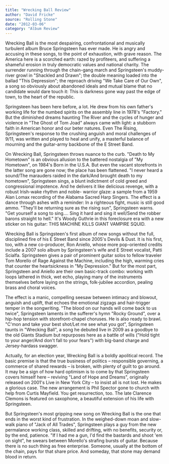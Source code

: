 ```yaml
---
title: "Wrecking Ball Review"
author: "David Fricke"
source: "Rolling Stone"
date: "2012-03-06"
category: "Album Review"
---
```


Wrecking Ball is the most despairing, confrontational and musically turbulent album Bruce Springsteen has ever made. He is angry and accusing in these songs, to the point of exhaustion, with grave reason. The America here is a scorched earth: razed by profiteers, and suffering a shameful erosion in truly democratic values and national charity. The surrender running through the chain-gang march and Springsteen's muddy-river growl in "Shackled and Drawn"; the double meaning loaded into the ballad "This Depression"; the reproach driving "We Take Care of Our Own", a song so obviously about abandoned ideals and mutual blame that no candidate would dare touch it: This is darkness gone way past the edge of town, to the heart of the republic.

Springsteen has been here before, a lot. He drew from his own father's working life for the numbed spirits on the assembly line in 1978's "Factory." But the diminished dreams haunting The River and the cycles of hunger and violence in "The Ghost of Tom Joad" always came with light: a stubborn faith in American honor and our beter natures. Even The Rising, Springsteen's response to the crushing anguish and moral challenges of 9/11, was written and played to heal and unify, a masterful balance of mourning and the guitar-army backbone of the E Street Band.

On Wrecking Ball, Springsteen throws nuance to the curb. "Death to My Hometown" is an obvious allusion to the battered nostalgia of "My Hometown", on 1984's Born in the U.S.A. But even the vacant storefronts in the latter song are gone now; the place has been flattened. "I never heard a sound/The marauders raided in the dark/And brought death to my hometown", Springsteen sings, a blunt indictment of cold greed and congressional impotence. And he delivers it like delicious revenge, with a robust Irish-wake rhythm and noble- warrior glaze: a sample from a 1959 Alan Lomax recording of the Alabama Sacred Harp Singers. The effect is a dance through ashes with a reminder: In a righteous fight, music is still good ammo. "They'll be returning sure as the rising sun", Springsteen warns. "Get yourself a song to sing.... Sing it hard and sing it well/Send the robber barons straight to hell." It's Woody Guthrie in this foreclosure era with a new sticker on his guitar: THIS MACHINE KILLS GIANT VAMPIRE SQUID.

Wrecking Ball is Springsteen's first album of new songs without the full, disciplined fire of his E Street Band since 2005's Devils & Dust. It is his first, too, with a new co-producer, Ron Aniello, whose more pop-oriented credits include a 2007 solo album by Springsteen's wife and E Street vocalist, Patti Scialfa. Springsteen gives a pair of prominent guitar solos to fellow traveler Tom Morello of Rage Against the Machine, including the high, warming cries that counter the heartsickness in "My Depression." But for the most part, Springsteen and Aniello are their own basic-track combo: working with loops lathered in thick, wet echo, playing many of the instruments themselves before laying on the strings, folk-jubilee accordion, pealing brass and choral voices.

The effect is a manic, compelling seesaw between intimacy and blowout, anguish and uplift, that echoes the emotional zigzags and hair-trigger temper in the songwriting. "The blood on our hands will come back to us twice", Springsteen laments in the sufferer's hymn "Rocky Ground", over a hip-hop tension with storefront-chapel choruses. He is also ready to brawl. "C'mon and take your best shot/Let me see what you got", Springsteen taunts in "Wrecking Ball", a song he debuted live in 2009 as a goodbye to the old Giants Stadium but repurposes here as a battle of wills ("Hold tight to your anger/And don't fall to your fears") with big-band charge and Jersey-hardass swagger.

Actually, for an election year, Wrecking Ball is a boldly apolitical record. The basic premise is that the true business of politics – responsible governing, a commerce of shared rewards – is broken, with plenty of guilt to go around. It may be a sign of how hard optimism is to come by that Springsteen covers himself here – reviving "Land of Hope and Dreams", originally released on 2001's Live in New York City – to insist all is not lost. He makes a glorious case. The new arrangement is Phil Spector gone to church with help from Curtis Mayfield. You get resurrection, too. The late Clarence Clemons is featured on saxophone, a beautiful extension of his life with Springsteen.

But Springsteen's most gripping new song on Wrecking Ball is the one that ends in the worst kind of frustration. In the weighed-down moan and slow-walk piano of "Jack of All Trades", Springsteen plays a guy from the new permalance working class, skilled and drifting, with no benefits, security or, by the end, patience. "If I had me a gun, I'd find the bastards and shoot 'em on sight", he swears between Morello's strafing bursts of guitar. Because there is no such thing as free enterprise. Someone, usually at the bottom of the chain, pays for that share price. And someday, that stone may demand blood in return.
